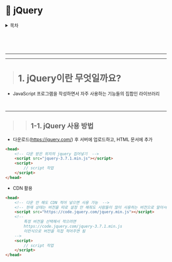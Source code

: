 # 📃 jQuery

<details>
<summary>목차</summary>

[1. jQuery이란 무엇일까요?](#1-jquery이란-무엇일까요)

[1-1. jQuery 사용 방법](#1-1-jquery-사용-방법)

</details>

<br><br><br><hr><hr>

> # 1. jQuery이란 무엇일까요?
- JavaScript 프로그램을 작성하면서 자주 사용하는 기능들의 집합인 라이브러리

<br><hr>

>> ## 1-1. jQuery 사용 방법
- 다운로드(https://jquery.com/) 후 서버에 업로드하고, HTML 문서에 추가
```HTML
<head>
    <!-- 다운 받은 위치의 jquery 집어넣기  -->
    <script src="jquery-3.7.1.min.js"></script>
    <script>
        // script 작업
    </script>
</head>
```

- CDN 활용
```HTML
<head>
    <!-- 다운 안 해도 CDN 적어 넣으면 사용 가능  -->
    <!-- 현재 상태는 버전을 따로 설정 안 해줘도 사람들이 많이 사용하는 버전으로 알아서 설정해줌 -->
    <script src="https://code.jquery.com/jquery.min.js"></script>
    <!-- 
        특정 버전을 선택해서 적으려면 
        https://code.jquery.com/jquery-3.7.1.min.js
        이런식으로 버전을 직접 적어주면 됨
    -->
    <script>
        // script 작업
    </script>
</head>
```